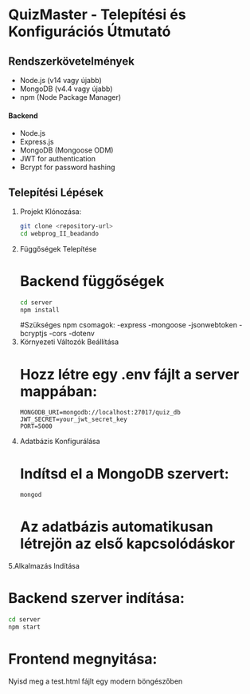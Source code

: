 # QuizMaster - Telepítési és Konfigurációs Útmutató
## Rendszerkövetelmények

- Node.js (v14 vagy újabb)
- MongoDB (v4.4 vagy újabb)
- npm (Node Package Manager)

#### Backend
- Node.js
- Express.js
- MongoDB (Mongoose ODM)
- JWT for authentication
- Bcrypt for password hashing

## Telepítési Lépések
1. Projekt Klónozása:
   ```bash
   git clone <repository-url>
   cd webprog_II_beadando
   ```
2. Függőségek Telepítése
   # Backend függőségek
   ```bash
   cd server
   npm install
   ```
   #Szükséges npm csomagok:
   -express
   -mongoose
   -jsonwebtoken
   -bcryptjs
   -cors
   -dotenv
3. Környezeti Változók Beállítása
   # Hozz létre egy .env fájlt a server mappában:
   ```
   MONGODB_URI=mongodb://localhost:27017/quiz_db
   JWT_SECRET=your_jwt_secret_key
   PORT=5000
   ```
4. Adatbázis Konfigurálása
   # Indítsd el a MongoDB szervert:
   ```bash
   mongod
   ```
   # Az adatbázis automatikusan létrejön az első kapcsolódáskor
5.Alkalmazás Indítása
   # Backend szerver indítása:
   ```bash
   cd server
   npm start
   ```
   # Frontend megnyitása:
   Nyisd meg a test.html fájlt egy modern böngészőben

